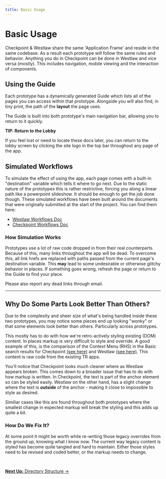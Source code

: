 ```yaml
---
title: Basic Usage
---
```


# Basic Usage

Checkpoint & Westlaw share the same 'Application Frame' and reside in the same codebase. As a result each prototype will follow the same rules and behavior. Anything you do in Checkpoint can be done in Westlaw and vice versa (mostly). This includes navigation, mobile viewing and the interaction of components.

## Using the Guide

Each prototype has a dynamically generated Guide which lists all of the pages you can access within that prototype. Alongside you will also find, in tiny print, the path of the **layout** the page uses.

The Guide is built into both prototype's main navigation bar, allowing you to return to it quickly.

<div class="panel">
    <strong>TIP: Return to the Lobby</strong>
    <p>If you feel lost or need to locate these docs later, you can return to the lobby screen by clicking the site logo in the top bar throughout any page of the app.</p>
</div>

## Simulated Workflows

To simulate the effect of using the app, each page comes with a built-in "destination" variable which tells it where to go next. Due to the static nature of the prototypes this is rather restrictive, forcing you along a linear path like a powerpoint slideshow. It should be enough to get the job done though. These simulated workflows have been built around the documents that were originally submitted at the start of the project. You can find them here:

* [Westlaw Workflows Doc](https://cloudup.com/c1OlESVlUdJ)
* [Checkpoint Workflows Doc](https://cloudup.com/cARHOODXUQ0)

### How Simulation Works

Prototypes use a lot of raw code dropped in from their real counterparts. Because of this, many links throughout the app will be dead. To overcome this, all link hrefs are replaced with paths passed from the current page's destination variable. This **may** lead to some undesirable or otherwise glitchy behavior in places. If something goes wrong, refresh the page or return to the Guide to find your place.

Please also report any dead links through email.

---

## Why Do Some Parts Look Better Than Others?

Due to the complexity and sheer size of what's being handled inside these two prototypes, you may notice some pieces end up looking "wonky" or that some elements look better than others. Particularly across prototypes.

This mostly has to do with how we're retro-actively styling existing (DOM) content. In places markup is very difficult to style and override. A good example of this, is the comparison of the Context Menu (RHS) in the Basic search results for Checkpoint [(see here)](/pages/westlaw/research/search-results/basic-results-01/) and Westlaw [(see here)](/pages/checkpoint/research/search-results/tax-exempt-commentary/). This content is raw code from the existing TR apps.

You'll notice that Checkpoint looks much cleaner where as Westlaw appears broken. This comes down to a broader issue that has to do with how markup is written. In Checkpoint, the text is part of the anchor element so can be styled easily. Westlaw on the other hand, has a slight change where the text is **outside** of the anchor - making it close to impossible to style as desired.

Similiar cases like this are found throughout both prototypes where the smallest change in expected markup will break the styling and this adds up quite a bit.

### How Do We Fix It?

At some point it might be worth while re-writing those legacy overrides from the ground up, knowing what I know now. The current way legacy content is styled has become quite tangled and hard to maintain. Either those styles need to be revised and coded better, or the markup needs to change.

<br>

<p class="text-center medium-text-right">
	<a href="/docs/getting-started/directory-structure/"><b>Next Up:</b> Directory Structure →</a>
</p>